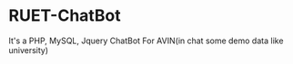 # RUET-ChatBot
It's a PHP, MySQL, Jquery ChatBot For AVIN(in chat some demo data like university)







